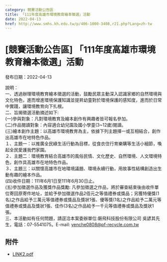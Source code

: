 ```yaml
---
category: 競賽活動公告區
title: 「111年度高雄市環境教育繪本徵選」活動
date: 2022-04-13
href: http://www.smhs.kh.edu.tw/p/406-1000-3408,r21.php?Lang=zh-tw
---
```


# [競賽活動公告區] 「111年度高雄市環境教育繪本徵選」活動

發布日期：2022-04-13

說明：  
一、透過辦理環境教育繪本徵選的活動，鼓勵民眾主動深入認識家鄉的自然環境與文化特色，進而增進環境保護知識並提昇幼童對於環境保護的感知度，進而於日常中實踐，讓環境教育向下扎根。  
二、旨揭徵選活動摘述如下:  
(一)參與對象：凡對環境教育及繪本創作有興趣者皆可報名參加。  
(二)作品閱讀對象：內容適合幼兒園及國小學童(3~12歲)閱讀。  
(三)繪本創作主題：以高雄市環境教育為主，依據下列主題擇一或互相結合，創作出高雄市在地特色作品。  
１、主題一：以推廣全民綠生活行動為目標，從食衣住行育樂購等生活小細節，喚起全民愛護我們家園。  
２、主題二：環境教育結合高雄市的風俗民情、文化歷史、自然環境、人文環境特色，創作具高雄市在地特色作品。  
３、主題三：以關懷高雄市在地環境議題、環境永續行動，用故事性結構創造出生動有趣的繪本作品。  
(四)收件日期：111年6月1日至111年6月30日止。  
(五)參加徵選作品及獲獎作品獎勵: 凡參加徵選之作品，將於審查結束後由收件單位寄回原寄件地址，並給予參加徵選作品2佰元之等值禮券或獎品；另獲特優獎(1名)之作品給予三萬元等值禮券或獎品及獎狀1張、優等獎(1名)之作品給予二萬元等值禮券或獎品及獎狀1張、佳作(3名)之作品給予一千元等值禮券或獎品及獎狀1張。  
三、本活動如有任何問題，請逕洽本案委辦單位:磐飛科技股份有限公司 吳諺其先生，電話：07-5541075。E-mail: yenche0808@pf-recycle.com.tw

## 附件

- [LINK2.pdf](https://www.smhs.kh.edu.tw/var/file/0/1000/attach/13/pta_3168_1712981_57796.pdf)
